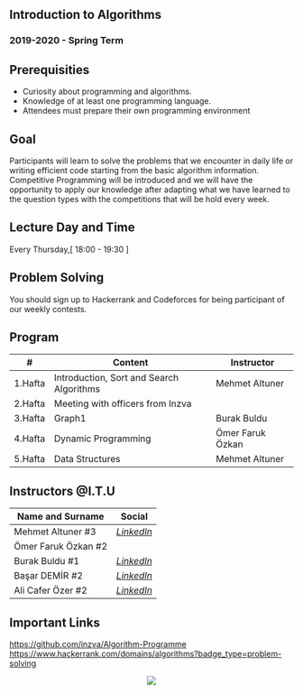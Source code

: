 
## Introduction to Algorithms
### 2019-2020 - Spring Term

## Prerequisities

 - Curiosity about programming and algorithms.
 - Knowledge of at least one programming language.
 - Attendees must prepare their own programming environment

## Goal

Participants will learn to solve the problems that we encounter in daily life or writing efficient code starting from the basic algorithm information. Competitive Programming will be introduced and we will have the opportunity to apply our knowledge after adapting what we have learned to the question types with the competitions that will be hold every week.

## Lecture Day and Time

Every Thursday,[ 18:00 - 19:30 ]

## Problem Solving

You should sign up to Hackerrank and Codeforces for being participant of our weekly contests.

## Program

|     #           |Content                          | Instructor                         
|----------------|-------------------------------|-----------------------------|
| 1.Hafta | Introduction, Sort and Search Algorithms | Mehmet Altuner |
| 2.Hafta | Meeting with officers from Inzva||
| 3.Hafta | Graph1 | Burak Buldu |
| 4.Hafta | Dynamic Programming | Ömer Faruk Özkan |
| 5.Hafta | Data Structures| Mehmet Altuner |



## Instructors @I.T.U

| Name and Surname | Social  |
|--|--|
| Mehmet Altuner #3 |[*LinkedIn*](https://www.linkedin.com/in/mehmet-altuner/)  |
| Ömer Faruk Özkan  #2 | |
| Burak Buldu #1 | [*LinkedIn*]() |
| Başar DEMİR #2 | [*LinkedIn*]() |
| Ali Cafer Özer #2 | [*LinkedIn*](https://www.linkedin.com/in/ali-cafer-%C3%B6zer-859063147/) |


## Important Links

https://github.com/inzva/Algorithm-Programme
https://www.hackerrank.com/domains/algorithms?badge_type=problem-solving


<p align="center">
  <a href="//ituacm.com" target="_blank">
    <img src="https://ituacm.com/wp-content/uploads/2017/08/itu-logo.png">
  </a>
</p>


